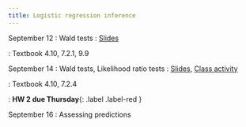 ```yaml
---
title: Logistic regression inference
---
```


September 12
: Wald tests
  : [Slides](https://sta712-f22.github.io/slides/lecture_10.pdf)
    
: Textbook 4.10, 7.2.1, 9.9

September 14
: Wald tests, Likelihood ratio tests
  : [Slides](https://sta712-f22.github.io/slides/lecture_11.pdf), [Class activity](https://sta712-f22.github.io/class_activities/ca_lecture_11.html)

: Textbook 4.10, 7.2.4
  
: **HW 2 due Thursday**{: .label .label-red }

September 16
: Assessing predictions